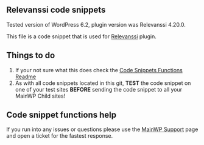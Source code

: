 ## Relevanssi code snippets

Tested version of WordPress 6.2, plugin version was Relevanssi 4.20.0.

This file is a code snippet that is used for [Relevanssi](https://wordpress.org/plugins/relevanssi/) plugin. 

## Things to do

1. If your not sure what this does check the [Code Snippets Functions Readme](https://github.com/mainwp/Code-Snippets-Functions/blob/master/README.md)
2. As with all code snippets located in this git, **TEST** the code snippet on one of your test sites **BEFORE** sending the code snippet to all your MainWP Child sites!

## Code snippet functions help

If you run into any issues or questions please use the [MainWP Support](https://mainwp.com/support/) page and open a ticket for the fastest response.

